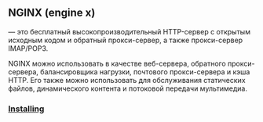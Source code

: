 ## NGINX (engine x)
— это бесплатный высокопроизводительный HTTP-сервер с открытым исходным кодом и обратный прокси-сервер, а также прокси-сервер IMAP/POP3.

NGINX можно использовать в качестве веб-сервера, обратного прокси-сервера, балансировщика нагрузки, почтового прокси-сервера и кэша HTTP. Его также можно использовать для обслуживания статических файлов, динамического контента и потоковой передачи мультимедиа.

### [Installing](installing/readme.md)